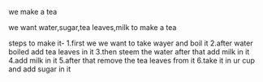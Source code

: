 we make a tea

we want water,sugar,tea leaves,milk to make a tea

steps to make it-
1.first we we want to take wayer and boil it
2.after water boiled add tea leaves in it
3.then steem the water after that add milk in it
4.add milk in it
5.after that remove the tea leaves from it
6.take it in ur cup and add sugar in it 